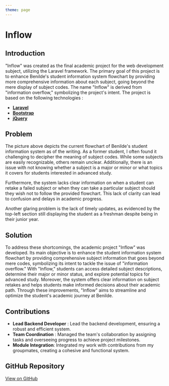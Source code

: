 ```yaml
---
theme: page
---
```


<script setup>
  import Inflow from './Inflow.vue'
</script>

# Inflow

## Introduction

"Inflow" was created as the final academic project for the web development subject, utilizing the Laravel framework. The primary goal of this project is to enhance Benilde's student information system flowchart by providing more comprehensive information about each subject, going beyond the mere display of subject codes. The name "Inflow" is derived from "information overflow," symbolizing the project's intent. The project is based on the following technologies :

- [**Laravel**](https://laravel.com/)
- [**Bootstrap**](https://getbootstrap.com/)
- [**jQuery**](https://jquery.com/)

## Problem

<Inflow :images="{
		largeURL:
			'../assets/img/flowchart.png',
		thumbnailURL:
			'../assets/img/flowchart.png',
		width: 3000,
		height: 2000,
		alt: 'Inflow'
	}" 
/>

The picture above depicts the current flowchart of Benilde's student information system as of the writing. As a former student, I often found it challenging to decipher the meaning of subject codes. While some subjects are easily recognizable, others remain unclear. Additionally, there is an issue with not knowing whether a subject is a major or minor or what topics it covers for students interested in advanced study.

Furthermore, the system lacks clear information on when a student can retake a failed subject or when they can take a particular subject should they wish not to follow the provided flowchart. This lack of clarity can lead to confusion and delays in academic progress.

Another glaring problem is the lack of timely updates, as evidenced by the top-left section still displaying the student as a freshman despite being in their junior year.
## Solution

To address these shortcomings, the academic project "Inflow" was developed. Its main objective is to enhance the student information system flowchart by providing comprehensive subject information that goes beyond mere codes, symbolizing its intent to tackle the issue of "information overflow." With "Inflow," students can access detailed subject descriptions, determine their major or minor status, and explore potential topics for advanced study. Moreover, the system offers clear information on subject retakes and helps students make informed decisions about their academic path. Through these improvements, "Inflow" aims to streamline and optimize the student's academic journey at Benilde.

<Inflow :images="{
		largeURL:
			'../assets/img/inflow-sample.png',
		thumbnailURL:
			'../assets/img/inflow-sample.png',
		width: 4000,
		height: 2000,
	}" 
/>

## Contributions

- **Lead Backend Developer** : Lead the backend development, ensuring a robust and efficient system.
- **Team Coordination** : Managed the team's collaboration by assigning tasks and overseeing progress to achieve project milestones.
- **Module Integration**: Integrated my work with contributions from my groupmates, creating a cohesive and functional system.

## GitHub Repository

[View on GitHub](https://github.com/simonpangan/BenildeProjects/tree/master/inflow-project)